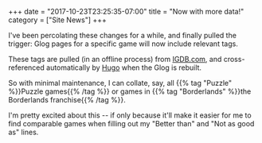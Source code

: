 +++
date = "2017-10-23T23:25:35-07:00"
title = "Now with more data!"
category = ["Site News"]
+++

I've been percolating these changes for a while, and finally pulled the trigger: Glog pages for a specific game will now include relevant tags.

These tags are pulled (in an offline process) from <a href="https://www.igdb.com">IGDB.com</a>, and cross-referenced automatically by <a href="https://gohugo.io">Hugo</a> when the Glog is rebuilt.

So with minimal maintenance, I can collate, say, all {{% tag "Puzzle" %}}Puzzle games{{% /tag %}} or games in {{% tag "Borderlands" %}}the Borderlands franchise{{% /tag %}}.

I'm pretty excited about this -- if only because it'll make it easier for me to find comparable games when filling out my "Better than" and "Not as good as" lines.
